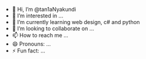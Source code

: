 - 👋 Hi, I’m @tan1aNyakundi
- 👀 I’m interested in ...
- 🌱 I’m currently learning web design, c# and python 
- 💞️ I’m looking to collaborate on ...
- 📫 How to reach me ...
- 😄 Pronouns: ...
- ⚡ Fun fact: ...

<!---
tan1aNyakundi/tan1aNyakundi is a ✨ special ✨ repository because its `README.md` (this file) appears on your GitHub profile.
You can click the Preview link to take a look at your changes.
--->
